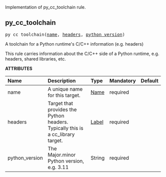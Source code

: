 <!-- Generated with Stardoc: http://skydoc.bazel.build -->

Implementation of py_cc_toolchain rule.

<a id="py_cc_toolchain"></a>

## py_cc_toolchain

<pre>
py_cc_toolchain(<a href="#py_cc_toolchain-name">name</a>, <a href="#py_cc_toolchain-headers">headers</a>, <a href="#py_cc_toolchain-python_version">python_version</a>)
</pre>

A toolchain for a Python runtime's C/C++ information (e.g. headers)

This rule carries information about the C/C++ side of a Python runtime, e.g.
headers, shared libraries, etc.


**ATTRIBUTES**


| Name  | Description | Type | Mandatory | Default |
| :------------- | :------------- | :------------- | :------------- | :------------- |
| <a id="py_cc_toolchain-name"></a>name |  A unique name for this target.   | <a href="https://bazel.build/concepts/labels#target-names">Name</a> | required |  |
| <a id="py_cc_toolchain-headers"></a>headers |  Target that provides the Python headers. Typically this is a cc_library target.   | <a href="https://bazel.build/concepts/labels">Label</a> | required |  |
| <a id="py_cc_toolchain-python_version"></a>python_version |  The Major.minor Python version, e.g. 3.11   | String | required |  |



